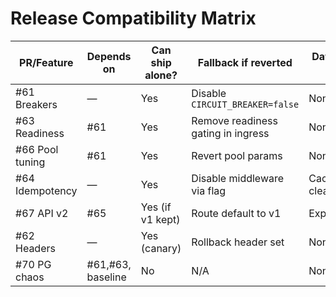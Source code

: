 # Release Compatibility Matrix
| PR/Feature | Depends on | Can ship alone? | Fallback if reverted | Data migration type |
|---|---|---|---|---|
| #61 Breakers | — | Yes | Disable `CIRCUIT_BREAKER=false` | None |
| #63 Readiness | #61 | Yes | Remove readiness gating in ingress | None |
| #66 Pool tuning | #61 | Yes | Revert pool params | None |
| #64 Idempotency | — | Yes | Disable middleware via flag | Cache key TTL cleanup |
| #67 API v2 | #65 | Yes (if v1 kept) | Route default to v1 | Expand/contract |
| #62 Headers | — | Yes (canary) | Rollback header set | None |
| #70 PG chaos | #61,#63, baseline | No | N/A | None |
